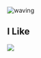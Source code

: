 
<!---
jel4399/jel4399 is a ✨ special ✨ repository because its `README.md` (this file) appears on your GitHub profile.
You can click the Preview link to take a look at your changes.
--->

![waving](https://capsule-render.vercel.app/api?type=waving&height=200&text=I%60m%20In%20Gyeom%20Kim&fontAlign=30&fontAlignY=30&color=gradient&fontSize=50&desc=igkim&descAlign=49&descAlignY=47)

<h2>
  I Like
</h2>

<p>
  <img src="https://img.shields.io/badge/Python-3766AB?style=flat-square&logo=Python&logoColor=white"/></a>&nbsp 
</p>
